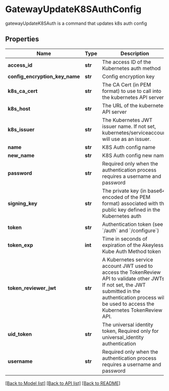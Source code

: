 # GatewayUpdateK8SAuthConfig

gatewayUpdateK8SAuth is a command that updates k8s auth config
## Properties
Name | Type | Description | Notes
------------ | ------------- | ------------- | -------------
**access_id** | **str** | The access ID of the Kubernetes auth method | 
**config_encryption_key_name** | **str** | Config encryption key | [optional] 
**k8s_ca_cert** | **str** | The CA Cert (in PEM format) to use to call into the kubernetes API server | [optional] 
**k8s_host** | **str** | The URL of the kubernetes API server | 
**k8s_issuer** | **str** | The Kubernetes JWT issuer name. If not set, kubernetes/serviceaccount will use as an issuer. | [optional] 
**name** | **str** | K8S Auth config name | 
**new_name** | **str** | K8S Auth config new name | 
**password** | **str** | Required only when the authentication process requires a username and password | [optional] 
**signing_key** | **str** | The private key (in base64 encoded of the PEM format) associated with the public key defined in the Kubernetes auth | 
**token** | **str** | Authentication token (see &#x60;/auth&#x60; and &#x60;/configure&#x60;) | [optional] 
**token_exp** | **int** | Time in seconds of expiration of the Akeyless Kube Auth Method token | [optional] 
**token_reviewer_jwt** | **str** | A Kubernetes service account JWT used to access the TokenReview API to validate other JWTs. If not set, the JWT submitted in the authentication process will be used to access the Kubernetes TokenReview API. | [optional] 
**uid_token** | **str** | The universal identity token, Required only for universal_identity authentication | [optional] 
**username** | **str** | Required only when the authentication process requires a username and password | [optional] 

[[Back to Model list]](../README.md#documentation-for-models) [[Back to API list]](../README.md#documentation-for-api-endpoints) [[Back to README]](../README.md)


